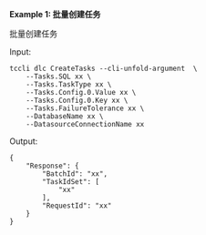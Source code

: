 **Example 1: 批量创建任务**

批量创建任务

Input: 

```
tccli dlc CreateTasks --cli-unfold-argument  \
    --Tasks.SQL xx \
    --Tasks.TaskType xx \
    --Tasks.Config.0.Value xx \
    --Tasks.Config.0.Key xx \
    --Tasks.FailureTolerance xx \
    --DatabaseName xx \
    --DatasourceConnectionName xx
```

Output: 
```
{
    "Response": {
        "BatchId": "xx",
        "TaskIdSet": [
            "xx"
        ],
        "RequestId": "xx"
    }
}
```

